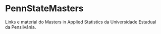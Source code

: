 # PennStateMasters
Links e material do Masters in Applied Statistics da Universidade Estadual da Pensilvânia.
